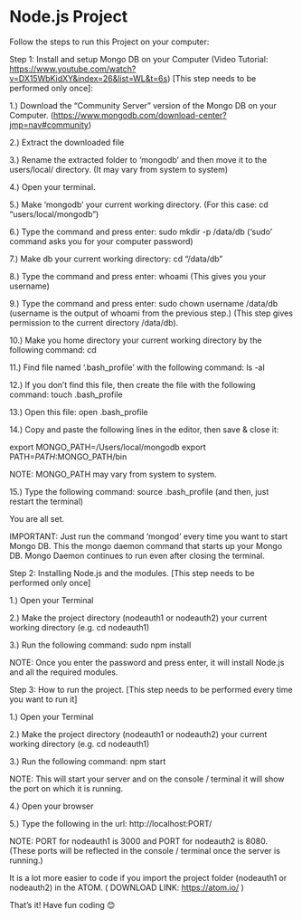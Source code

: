 # Node.js Project

Follow the steps to run this Project on your computer:

Step 1: Install and setup Mongo DB on your Computer (Video Tutorial: https://www.youtube.com/watch?v=DX15WbKidXY&index=26&list=WL&t=6s) [This step needs to be performed only once]:

1.) Download the “Community Server” version of the Mongo DB on your Computer. (https://www.mongodb.com/download-center?jmp=nav#community)

2.) Extract the downloaded file

3.) Rename the extracted folder to ‘mongodb’ and then move it to the users/local/ directory. (It may vary from system to system)

4.) Open your terminal.

5.) Make ‘mongodb’ your current working directory. (For this case: cd “users/local/mongodb”)

6.) Type the command and press enter: sudo mkdir -p /data/db (‘sudo’ command asks you for your computer password)

7.) Make db your current working directory: cd “/data/db”

8.) Type the command and press enter: whoami (This gives you your username)

9.) Type the command and press enter: sudo chown username /data/db (username is the output of whoami from the previous step.) (This step gives permission to the current directory /data/db).

10.) Make you home directory your current working directory by the following command: cd

11.) Find file named ‘.bash_profile’ with the following command: ls -al

12.) If you don’t find this file, then create the file with the following command: touch .bash_profile

13.) Open this file: open .bash_profile

14.) Copy and paste the following lines in the editor, then save & close it:

export MONGO_PATH=/Users/local/mongodb
export PATH=$PATH:$MONGO_PATH/bin

NOTE: MONGO_PATH may vary from system to system.

15.) Type the following command: source .bash_profile (and then, just restart the terminal)

You are all set.

IMPORTANT: Just run the command ‘mongod’ every time you want to start Mongo DB. This the mongo daemon command that starts up your Mongo DB. Mongo Daemon continues to run even after closing the terminal.

Step 2: Installing Node.js and the modules. [This step needs to be performed only once]

1.) Open your Terminal

2.) Make the project directory (nodeauth1 or nodeauth2) your current working directory (e.g. cd nodeauth1)

3.) Run the following command: sudo npm install

NOTE: Once you enter the password and press enter, it will install Node.js and all the required modules.

Step 3: How to run the project. [This step needs to be performed every time you want to run it]

1.) Open your Terminal

2.) Make the project directory (nodeauth1 or nodeauth2) your current working directory (e.g. cd nodeauth1)

3.) Run the following command: npm start

NOTE: This will start your server and on the console / terminal it will show the port on which it is running.

4.) Open your browser

5.) Type the following in the url: http://localhost:PORT/

NOTE: PORT for nodeauth1 is 3000 and PORT for nodeauth2 is 8080. (These ports will be reflected in the console / terminal once the server is running.)

It is a lot more easier to code if you import the project folder (nodeauth1 or nodeauth2) in the ATOM. ( DOWNLOAD LINK: https://atom.io/ )

That’s it! Have fun coding 😊